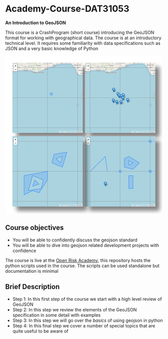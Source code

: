 # Academy-Course-DAT31053
**An Introduction to GeoJSON**

This course is a CrashProgram (short course) introducing the GeoJSON format for working with geographical data. The course is at an introductory technical level. It requires some familiarity with data specifications such as JSON and a very basic knowledge of Python

![GeoJSON Example](collective_demo.png)

## Course objectives

* You will be able to confidently discuss the geojson standard 
* You will be able to dive into geojson related development projects with confidence


The course is live at the [Open Risk Academy](https://www.openriskacademy.com/course/view.php?id=53), this repository  hosts the python scripts used in the course. The scripts can be used standalone but documentation is minimal

## Brief Description 

* Step 1: In this first step of the course we start with a high level review of GeoJSON
* Step 2: In this step we review the elements of the GeoJSON specification in some detail with examples
* Step 3: In this step we will go over the _basics_ of using geojson in python
* Step 4: In this final step we cover a number of special topics that are quite useful to be aware of

 

